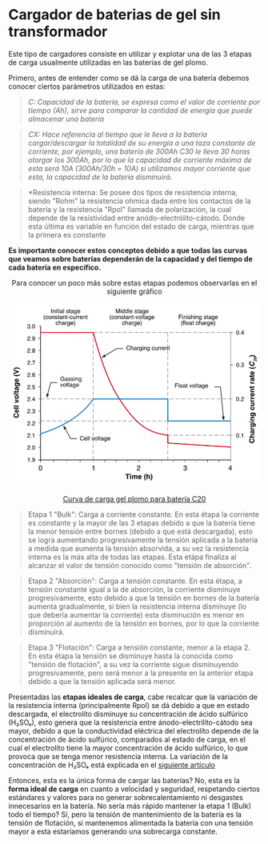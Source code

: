 # Cargador de baterias de gel sin transformador
Este tipo de cargadores consiste en utilizar y explotar una de las 3 etapas de carga usualmente utilizadas en las baterias de gel plomo.

   Primero, antes de entender como se dá la carga de una batería debemos conocer ciertos parámetros utilizados en estas:
   
>*C: Capacidad de la batería, se expresa como el valor de corriente por tiempo (Ah), sirve para comparar la cantidad de energía
          que puede almacenar una batería*

       
>*CX: Hace referencia al tiempo que le lleva a la bateria cargar/descargar la totalidad de su energía a una taza constante
             de corriente, por ejemplo, una batería de 300Ah C30 le lleva 30 horas otorgar los 300Ah, por lo que la capacidad 
             de corriente máxima de esta será 10A (300Ah/30h = 10A)
             si utilizamos mayor corriente que esta, la capacidad de la batería disminuirá.*



>*Resistencia interna: Se posee dos tipos de resistencia interna, siendo "Rohm" la resistencia ohmica dada entre los contactos
           de la batería y la resistencia "Rpol" llamada de polarización, la cual depende de la resistividad entre anódo-electrólito-cátodo.
           Donde esta última es variable en función del estado de carga, mientras que la primera es constante

       

**Es importante conocer estos conceptos debido a que todas las curvas que veamos sobre baterías dependerán de la capacidad y del tiempo de cada batería en específico.**
   
<div align="center">
  <p>Para conocer un poco más sobre estas etapas podemos observarlas en el siguiente gráfico</p>
        
</div>

<p align="center">
  <img src="https://github.com/AyrtonRe/Transformerless-battery-charger/blob/f4d6a19c4276a8062f505b1403d495276769aebb/Images/Shield-fig-3.jpg" alt="curvadecarga" width="500">
</p>

<div align="center">
  <p> 
    <a href="https://www.shieldbatteries.co.uk/documents/BESTmag%20issue%2072%20charging.pdf">Curva de carga gel plomo para batería C20</a>
  </p>
</div>



   >Etapa 1 "Bulk": Carga a corriente constante.
     En esta étapa la corriente es constante y la mayor de las 3 etapas debido a que la batería tiene la menor tensión entre bornes (debido a que está descargada), esto se logra aumentando progresivamente la tensión aplicada a la batería a medida que aumenta la tensión absorvida, a su vez la resistencia interna es la más alta de todas las etapas. Esta etápa finaliza al alcanzar el valor de tensión conocido como "tensión de absorción".

   >Etapa 2 "Absorción": Carga a tensión constante.
     En esta étapa, a tensión constante igual a la de absorción, la corriente disminuye progresivamente, esto debido a que la tensión en bornes de la batería aumenta gradualmente, si bien la resistencia interna disminuye (lo que debería aumentar la corriente) esta 
     disminución es menor en proporción al aumento de la tensión en bornes, por lo que la corriente disminuirá.

   >Etapa 3 "Flotación": Carga a tensión constante, menor a la etapa 2.
     En esta étapa la tensión se disminuye hasta la conocida como "tensión de flotación", a su vez la corriente sigue disminuyendo progresivamente, pero será menor a la presente en la anterior etapa debido a que la tensión aplicada será menor.
     
Presentadas las **etapas ideales de carga**, cabe recalcar que la variación de la resistencia interna (principalmente Rpol) se dá debido a que en estado descargada, el electrolíto disminuye su concentración de ácido sulfúrico (H₂SO₄), esto genera que la resistencia entre ánodo-electrilíto-cátodo sea mayor, debido a que la conductividad eléctrica del electrolíto depende de la concentración de ácido sulfúrico, comparados al estado de carga, en el cual el electrolíto tiene la mayor concentración de ácido sulfúrico, lo que provoca que se tenga menor resistencia interna. La variación de la concentración de H₂SO₄ está explicada en el [siguiente artículo](https://www.pveducation.org/pvcdrom/batteries/lead-acid-batteries#:~:text=A%20lead%20acid%20battery%20consists,of%20sulfuric%20acid%20and%20water.)

Entonces, esta es la única forma de cargar las baterías?
No, esta es la **forma ideal de carga** en cuanto a velocidad y seguridad, respetando ciertos estándares y valores para no generar sobrecalentamiento ni desgastes innecesarios en la batería.
No sería más rápido mantener la etapa 1 (Bulk) todo el tiempo? Sí, pero la tensión de mantenimiento de la batería es la tensión de flotación, si mantenemos alimentada la batería con una tensión mayor a esta estaríamos generando una sobrecarga constante.




